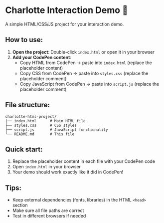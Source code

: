 # Charlotte Interaction Demo 🚀

A simple HTML/CSS/JS project for your interaction demo.

## How to use:

1. **Open the project**: Double-click `index.html` or open it in your browser
2. **Add your CodePen content**:
   - Copy HTML from CodePen → paste into `index.html` (replace the placeholder content)
   - Copy CSS from CodePen → paste into `styles.css` (replace the placeholder comment)
   - Copy JavaScript from CodePen → paste into `script.js` (replace the placeholder comment)

## File structure:
```
charlotte-html-project/
├── index.html      # Main HTML file
├── styles.css      # CSS styles
├── script.js       # JavaScript functionality
└── README.md       # This file
```

## Quick start:
1. Replace the placeholder content in each file with your CodePen code
2. Open `index.html` in your browser
3. Your demo should work exactly like it did in CodePen!

## Tips:
- Keep external dependencies (fonts, libraries) in the HTML `<head>` section
- Make sure all file paths are correct
- Test in different browsers if needed 